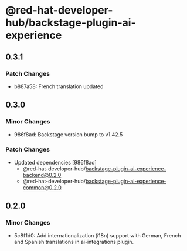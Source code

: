 # @red-hat-developer-hub/backstage-plugin-ai-experience

## 0.3.1

### Patch Changes

- b887a58: French translation updated

## 0.3.0

### Minor Changes

- 986f8ad: Backstage version bump to v1.42.5

### Patch Changes

- Updated dependencies [986f8ad]
  - @red-hat-developer-hub/backstage-plugin-ai-experience-backend@0.2.0
  - @red-hat-developer-hub/backstage-plugin-ai-experience-common@0.2.0

## 0.2.0

### Minor Changes

- 5c8f1d0: Add internationalization (i18n) support with German, French and Spanish translations in ai-integrations plugin.
